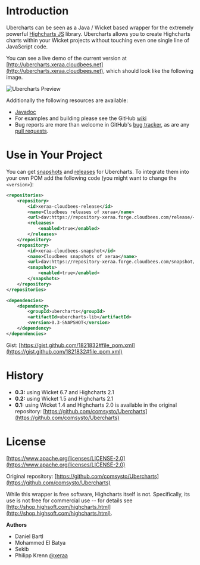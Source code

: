 # Introduction

Ubercharts can be seen as a Java / Wicket based wrapper for the extremely powerful [Highcharts JS](http://www.highcharts.com) library. Ubercharts allows you to create Highcharts charts within your Wicket projects without touching even one single line of JavaScript code.

You can see a live demo of the current version at [http://ubercharts.xeraa.cloudbees.net](http://ubercharts.xeraa.cloudbees.net), which should look like the following image.

![Ubercharts Preview](https://raw.github.com/xeraa/Ubercharts/master/preview.png)

Additionally the following resources are available:

* [Javadoc](http://xeraa.github.com/Ubercharts/)
* For examples and building please see the GitHub [wiki](https://github.com/xeraa/Ubercharts/wiki)
* Bug reports are more than welcome in GitHub's [bug tracker](https://github.com/xeraa/Ubercharts/issues), as are any [pull requests](https://github.com/xeraa/Ubercharts/pulls).



# Use in Your Project

You can get [snapshots](https://repository-xeraa.forge.cloudbees.com/snapshot/) and [releases](https://repository-xeraa.forge.cloudbees.com/release/) for Ubercharts. To integrate them into your own POM add the following code (you might want to change the ``<version>``):

```xml
<repositories>
    <repository>
        <id>xeraa-cloudbees-release</id>
        <name>Cloudbees releases of xeraa</name>
        <url>dav:https://repository-xeraa.forge.cloudbees.com/release/</url>
        <releases>
            <enabled>true</enabled>
        </releases>
    </repository>
    <repository>
        <id>xeraa-cloudbees-snapshot</id>
        <name>Cloudbees snapshots of xeraa</name>
        <url>dav:https://repository-xeraa.forge.cloudbees.com/snapshot/</url>
        <snapshots>
            <enabled>true</enabled>
        </snapshots>
    </repository>
</repositories>

<dependencies>
    <dependency>
        <groupId>ubercharts</groupId>
        <artifactId>ubercharts-lib</artifactId>
        <version>0.3-SNAPSHOT</version>
    </dependency>
</dependencies>
```

Gist: [https://gist.github.com/1821832#file_pom.xml](https://gist.github.com/1821832#file_pom.xml)



# History

* **0.3:** using Wicket 6.7 and Highcharts 2.1
* **0.2:** using Wicket 1.5 and Highcharts 2.1
* **0.1:** using Wicket 1.4 and Highcharts 2.0 is available in the original repository: [https://github.com/comsysto/Ubercharts](https://github.com/comsysto/Ubercharts)



# License

[https://www.apache.org/licenses/LICENSE-2.0](https://www.apache.org/licenses/LICENSE-2.0)

Original repository: [https://github.com/comsysto/Ubercharts](https://github.com/comsysto/Ubercharts)

While this wrapper is free software, Highcharts itself is not. Specifically, its use is not free for commercial use -- for details see [http://shop.highsoft.com/highcharts.html](http://shop.highsoft.com/highcharts.html).

**Authors**

* Daniel Bartl
* Mohammed El Batya
* Sekib
* Philipp Krenn [@xeraa](https://www.twitter.com/xeraa)